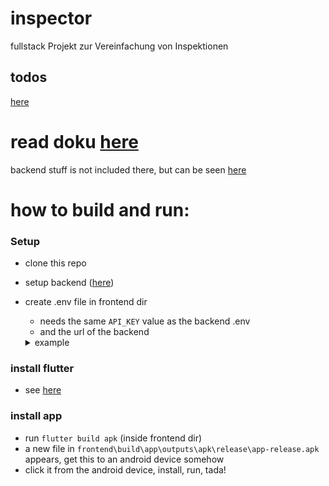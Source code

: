# inspector
fullstack Projekt zur Vereinfachung von Inspektionen

## todos
[here](https://github.com/orgs/Mastbau-FN/projects/1/views/7)

# read doku [here](https://mastbau-fn.github.io/inspector/doc)
backend stuff is not included there, but can be seen [here](https://github.com/Mastbau-FN/inspector/tree/main/backend)

# how to build and run:

### Setup 
- clone this repo
- setup backend ([here](https://github.com/Mastbau-FN/inspector/tree/main/backend/readme.md))
- create .env file in frontend dir
    - needs the same `API_KEY` value as the backend .env
    - and the url of the backend
    <details><summary>example</summary>

    ```
    API_KEY=CR34T3UR0WN4P1%K3Y
    API_URL=http://192.168.178.40:3000/api/secure

    ```
</details>

### install flutter
- see [here](https://flutter.dev/docs/get-started/install)

### install app
- run `flutter build apk` (inside frontend dir)
- a new file in `frontend\build\app\outputs\apk\release\app-release.apk` appears, get this to an android device somehow 
- click it from the android device, install, run, tada!



